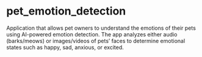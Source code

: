 # pet_emotion_detection
Application that allows pet owners to understand the emotions of their pets using AI-powered emotion detection. The app analyzes either audio (barks/meows) or images/videos of pets’ faces to determine emotional states such as happy, sad, anxious, or excited.
